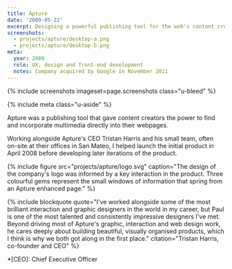 ```yaml
---
title: Apture
date: '2009-05-22'
excerpt: Designing a powerful publishing tool for the web's content creators
screenshots:
  - projects/apture/desktop-a.png
  - projects/apture/desktop-b.png
meta:
  year: 2009
  role: UX, design and front-end development
  notes: Company acquired by Google in November 2011
---
```

{% include screenshots
  imageset=page.screenshots
  class="u-bleed"
%}

{% include meta
  class="u-aside"
%}

Apture was a publishing tool that gave content creators the power to find and incorporate multimedia directly into their webpages.

Working alongside Apture's CEO Tristan Harris and his small team, often on-site at their offices in San Mateo, I helped launch the initial product in April 2008 before developing later iterations of the product.

{% include figure
  src="projects/apture/logo.svg"
  caption="The design of the company's logo was informed by a key interaction in the product. Three colourful gems represent the small windows of information that spring from an Apture enhanced page."
%}

{% include blockquote
  quote="I've worked alongside some of the most brilliant interaction and graphic designers in the world in my career, but Paul is one of the most talented and consistently impressive designers I've met. Beyond driving most of Apture's graphic, interaction and web design work, he cares deeply about building beautiful, visually organised products, which I think is why we both got along in the first place."
  citation="Tristan Harris, co-founder and CEO"
%}

*[CEO]: Chief Executive Officer
